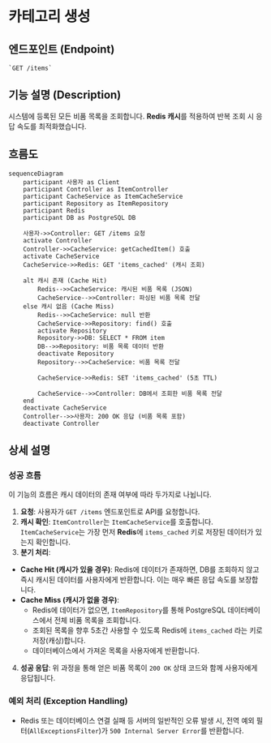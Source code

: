 # 카테고리 생성

## 엔드포인트 (Endpoint)

    `GET /items`

## 기능 설명 (Description)

시스템에 등록된 모든 비품 목록을 조회합니다. **Redis 캐시**를 적용하여 반복 조회 시 응답 속도를 최적화했습니다.

## 흐름도

```mermaid
sequenceDiagram
    participant 사용자 as Client
    participant Controller as ItemController
    participant CacheService as ItemCacheService
    participant Repository as ItemRepository
    participant Redis
    participant DB as PostgreSQL DB

    사용자->>Controller: GET /items 요청
    activate Controller
    Controller->>CacheService: getCachedItem() 호출
    activate CacheService
    CacheService->>Redis: GET 'items_cached' (캐시 조회)

    alt 캐시 존재 (Cache Hit)
        Redis-->>CacheService: 캐시된 비품 목록 (JSON)
        CacheService-->>Controller: 파싱된 비품 목록 전달
    else 캐시 없음 (Cache Miss)
        Redis-->>CacheService: null 반환
        CacheService->>Repository: find() 호출
        activate Repository
        Repository->>DB: SELECT * FROM item
        DB-->>Repository: 비품 목록 데이터 반환
        deactivate Repository
        Repository-->>CacheService: 비품 목록 전달

        CacheService->>Redis: SET 'items_cached' (5초 TTL)

        CacheService-->>Controller: DB에서 조회한 비품 목록 전달
    end
    deactivate CacheService
    Controller-->>사용자: 200 OK 응답 (비품 목록 포함)
    deactivate Controller
```

## 상세 설명

### 성공 흐름

이 기능의 흐름은 캐시 데이터의 존재 여부에 따라 두가지로 나뉩니다.

1.  **요청**: 사용자가 `GET /items` 엔드포인트로 API를 요청합니다.
2.  **캐시 확인**: `ItemController`는 `ItemCacheService`를 호출합니다. `ItemCacheService`는 가장 먼저 **Redis**에 `items_cached` 키로 저장된 데이터가 있는지 확인합니다.
3.  **분기 처리**:

- **Cache Hit (캐시가 있을 경우)**: Redis에 데이터가 존재하면, DB를 조회하지 않고 즉시 캐시된 데이터를 사용자에게 반환합니다. 이는 매우 빠른 응답 속도를 보장합니다.
- **Cache Miss (캐시가 없을 경우)**:
  - Redis에 데이터가 없으면, `ItemRepository`를 통해 PostgreSQL 데이터베이스에서 전체 비품 목록을 조회합니다.
  - 조회된 목록을 향후 5초간 사용할 수 있도록 Redis에 `items_cached` 라는 키로 저장(캐싱)합니다.
  - 데이터베이스에서 가져온 목록을 사용자에게 반환합니다.

4.  **성공 응답**: 위 과정을 통해 얻은 비품 목록이 `200 OK` 상태 코드와 함께 사용자에게 응답됩니다.

### 예외 처리 (Exception Handling)

- Redis 또는 데이터베이스 연결 실패 등 서버의 일반적인 오류 발생 시, 전역 예외 필터(`AllExceptionsFilter`)가 `500 Internal Server Error`를 반환합니다.
